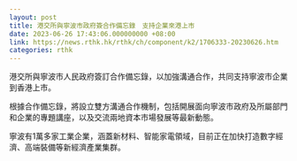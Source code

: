```yaml
---
layout: post
title: 港交所與寧波市政府簽合作備忘錄　支持企業來港上市
date: 2023-06-26 17:43:06.000000000 +08:00
link: https://news.rthk.hk/rthk/ch/component/k2/1706333-20230626.htm
categories: rthk
---
```


港交所與寧波市人民政府簽訂合作備忘錄，以加強溝通合作，共同支持寧波市企業到香港上市。

根據合作備忘錄，將設立雙方溝通合作機制，包括開展面向寧波市政府及所屬部門和企業的專題講座，以及交流兩地資本市場發展等最新動態。

寧波有1萬多家工業企業，涵蓋新材料、智能家電領域，目前正在加快打造數字經濟、高端裝備等新經濟產業集群。

